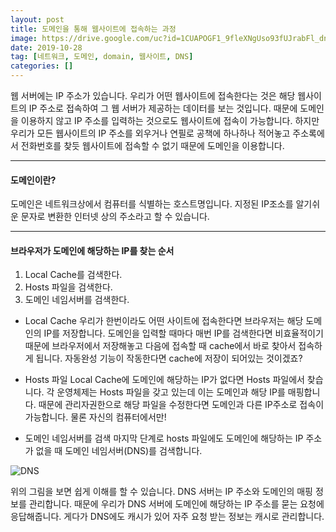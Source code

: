 ```yaml
---
layout: post
title: 도메인을 통해 웹사이트에 접속하는 과정
image: https://drive.google.com/uc?id=1CUAPOGF1_9fleXNgUso93fUJrabFl_dn
date: 2019-10-28
tag: [네트워크, 도메인, domain, 웹사이트, DNS]
categories: []
---
```


웹 서버에는 IP 주소가 있습니다. 
우리가 어떤 웹사이트에 접속한다는 것은 해당 웹사이트의 IP 주소로 접속하여
그 웹 서버가 제공하는 데이터를 보는 것입니다.
때문에 도메인을 이용하지 않고 IP 주소를 입력하는 것으로도 웹사이트에 접속이 가능합니다.
하지만 우리가 모든 웹사이트의 IP 주소를 외우거나 연필로 공책에 하나하나 적어놓고 주소록에서 전화번호를 
찾듯 웹사이트에 접속할 수 없기 때문에 <span class="emphasis-org">도메인</span>을 이용합니다.

***

#### 도메인이란?
도메인은 네트워크상에서 컴퓨터를 식별하는 호스트명입니다.
지정된 IP조소를 알기쉬운 문자로 변환한 인터넷 상의 주소라고 할 수 있습니다. 

***

#### 브라우저가 도메인에 해당하는 IP를 찾는 순서
1. Local Cache를 검색한다.
2. Hosts 파일을 검색한다.
3. 도메인 네임서버를 검색한다.

* Local Cache
우리가 한번이라도 어떤 사이트에 접속한다면 브라우저는 해당 도메인의 IP를 저장합니다.
도메인을 입력할 때마다 매번 IP를 검색한다면 비효율적이기때문에 브라우저에서 저장해놓고 
다음에 접속할 때 cache에서 바로 찾아서 접속하게 됩니다.
자동완성 기능이 작동한다면 cache에 저장이 되어있는 것이겠죠?

* Hosts 파일
Local Cache에 도메인에 해당하는 IP가 없다면 Hosts 파일에서 찾습니다.
각 운영체제는 Hosts 파일을 갖고 있는데 이는 도메인과 해당 IP를 매핑합니다.
때문에 관리자권한으로 해당 파일을 수정한다면 도메인과 다른 IP주소로 접속이 가능합니다.
물론 자신의 컴퓨터에서만!

* 도메인 네임서버를 검색
마지막 단계로 hosts 파일에도 도메인에 해당하는 IP 주소가 없을 때 도메인 네임서버(DNS)를 검색합니다.

![DNS](https://drive.google.com/uc?id=1CUAPOGF1_9fleXNgUso93fUJrabFl_dn)

위의 그림을 보면 쉽게 이해를 할 수 있습니다. DNS 서버는 IP 주소와 도메인의 매핑 정보를 관리합니다.
때문에 우리가 DNS 서버에 도메인에 해당하는 IP 주소를 묻는 요청에 응답해줍니다.
게다가 DNS에도 캐시가 있어 자주 요청 받는 정보는 캐시로 관리합니다.

